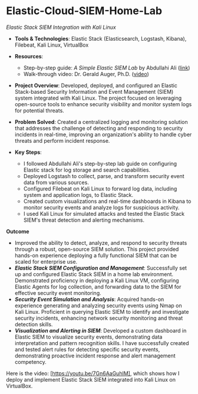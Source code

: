 # Elastic-Cloud-SIEM-Home-Lab


*Elastic Stack SIEM Integration with Kali Linux*

- **Tools & Technologies**: Elastic Stack (Elasticsearch, Logstash, Kibana), Filebeat, Kali Linux, VirtualBox
  
- **Resources**:
  - Step-by-step guide: *A Simple Elastic SIEM Lab* by Abdullahi Ali ([link](https://medium.com/@aali23/a-simple-elastic-siem-lab-6765159ee2b2))
  - Walk-through video: Dr. Gerald Auger, Ph.D. ([video](https://youtu.be/2XLzMb9oZBI?si=OO-2s8ScBa7J5ghW))
 
- **Project Overview**: Developed, deployed, and configured an Elastic Stack-based Security Information and Event Management (SIEM) system integrated with Kali Linux. The project focused on leveraging open-source tools to enhance security visibility and monitor system logs for potential threats.

- **Problem Solved**: Created a centralized logging and monitoring solution that addresses the challenge of detecting and responding to security incidents in real-time, improving an organization's ability to handle cyber threats and perform incident response.

- **Key Steps**:
  - I followed Abdullahi Ali's step-by-step lab guide on configuring Elastic stack for log storage and search capabilities.
  - Deployed Logstash to collect, parse, and transform security event data from various sources.
  - Configured Filebeat on Kali Linux to forward log data, including system and application logs, to Elastic Stack.
  - Created custom visualizations and real-time dashboards in Kibana to monitor security events and analyze logs for suspicious activity.
  - I used Kali Linux for simulated attacks and tested the Elastic Stack SIEM's threat detection and alerting mechanisms.

**Outcome**
- Improved the ability to detect, analyze, and respond to security threats through a robust, open-source SIEM solution. This project provided hands-on experience deploying a fully functional SIEM that can be scaled for enterprise use.
- ***Elastic Stack SIEM Configuration and Management***: Successfully set up and configured Elastic Stack SIEM in a home lab environment. Demonstrated proficiency in deploying a Kali Linux VM, configuring Elastic Agents for log collection, and forwarding data to the SIEM for effective security event monitoring.
- ***Security Event Simulation and Analysis***: Acquired hands-on experience generating and analyzing security events using Nmap on Kali Linux. Proficient in querying Elastic SIEM to identify and investigate security incidents, enhancing network security monitoring and threat detection skills.
- ***Visualization and Alerting in SIEM***: Developed a custom dashboard in Elastic SIEM to visualize security events, demonstrating data interpretation and pattern recognition skills. I have successfully created and tested alert rules for detecting specific security events, demonstrating proactive incident response and alert management competency.
 

Here is the video: [https://youtu.be/7Gn6AaGuhIM], which shows how I deploy and implement Elastic Stack SIEM integrated into Kali Linux on VirtualBox.
